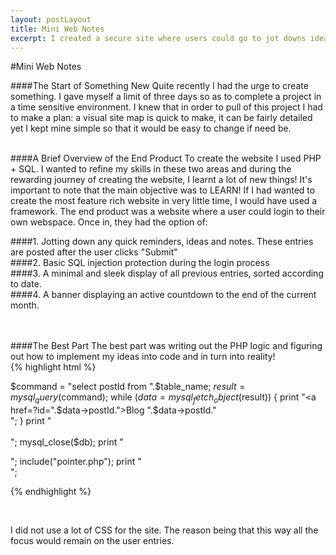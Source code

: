 ```yaml
---
layout: postLayout
title: Mini Web Notes  
excerpt: I created a secure site where users could go to jot downs ideas, thoughts and notes
---
```

#Mini Web Notes
<br/>

####The Start of Something New
Quite recently I had the urge to create something. I gave myself a limit of three days so as to 
complete a project in a time sensitive environment. I knew that in order to pull of this project
I had to make a plan: a visual site map is quick to make, it can be fairly detailed yet 
I kept mine simple so that it would be easy to change if need be. 

<br/>
####A Brief Overview of the End Product
To create the website I used PHP + SQL. I wanted to refine my skills in these two areas and during the
rewarding journey of creating the website, I learnt a lot of new things! It's important 
to note that the main objective was to LEARN! If I had wanted to create the most feature rich website in very little
time, I would have used a framework. 
The end product was a website where a user could login to their own webspace. Once in, they had the option of:
<br/>


####1. Jotting down any quick reminders, ideas and notes. These entries are posted after the user clicks "Submit" 
<br/>
####2. Basic SQL injection protection during the login process
<br/>
####3. A minimal and sleek display of all previous entries, sorted according to date. 
<br/>
####4. A banner displaying an active countdown to the end of the current month.  

<br/>
<br/>
####The Best Part
The best part was writing out the PHP logic and figuring out how to implement my ideas into code and in turn into 
reality! 
<br/>
{% highlight html %}

$command = "select postId from ".$table_name;
$result = mysql_query($command);
while ($data = mysql_fetch_object($result))
{
	print "<TR><TD><a href=?id=".$data->postId.">Blog ".$data->postId."</a></TD><br/>";
}
print "<br/><br/>";
mysql_close($db);
print "<div class = blog_entry>";
include("pointer.php"); 
print "</div>";

{% endhighlight %}

<br/>

I did not use a lot of CSS for the site. The reason being that this way all the focus would remain on the 
user entries.  

<br/>


  
